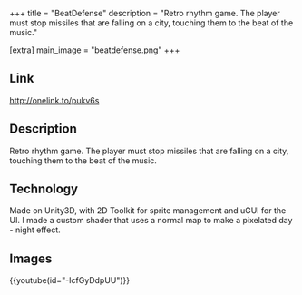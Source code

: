 +++
title = "BeatDefense"
description = "Retro rhythm game. The player must stop missiles that are falling on a city, touching them to the beat of the music."

[extra]
main_image = "beatdefense.png"
+++

## Link
<http://onelink.to/pukv6s>

## Description
Retro rhythm game. The player must stop missiles that are falling on a city, touching them to the beat of the music.

## Technology
Made on Unity3D, with 2D Toolkit for sprite management and uGUI for the UI. I made a custom shader that uses a normal map to make a pixelated day - night effect.

## Images
{{youtube(id="-IcfGyDdpUU")}}

